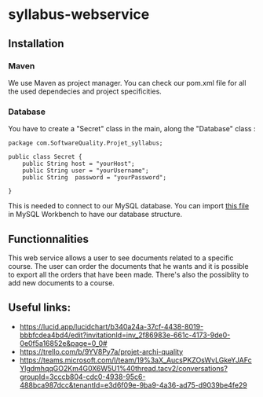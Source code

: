 # syllabus-webservice
## Installation
### Maven
We use Maven as project manager. You can check our pom.xml file for all the used dependecies and project specificities.
### Database 
You have to create a "Secret" class in the main, along the "Database" class : 
```
package com.SoftwareQuality.Projet_syllabus;

public class Secret {
    public String host = "yourHost";
    public String user = "yourUsername";
    public String  password = "yourPassword";

}
```
This is needed to connect to our MySQL database.
You can import [this file](https://github.com/smarbal/syllabus-webservice/blob/main/MySQL.sql) in MySQL Workbench to have our database structure. 
## Functionnalities
This web service allows a user to see documents related to a specific course. The user can order the documents that he wants and it is possible to export all the orders that have been made. There's also the possiblity to add new documents to a course. 

## Useful links:
* https://lucid.app/lucidchart/b340a24a-37cf-4438-8019-bbbfcdea4bd4/edit?invitationId=inv_2f86983e-661c-4173-9de0-0e0f5a16852e&page=0_0#
* https://trello.com/b/9YV8Py7a/projet-archi-quality
* https://teams.microsoft.com/l/team/19%3aX_AucsPKZOsWvLGkeYJAFcYlgdmhqqGO2Km4G0X6W5U1%40thread.tacv2/conversations?groupId=3cccb804-cdc0-4938-95c6-488bca987dcc&tenantId=e3d6f09e-9ba9-4a36-ad75-d9039be4fe29
